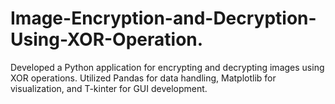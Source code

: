 # Image-Encryption-and-Decryption-Using-XOR-Operation.
Developed a Python application for encrypting and decrypting images using XOR operations. Utilized  Pandas for data handling, Matplotlib for visualization, and T-kinter for GUI development. 
